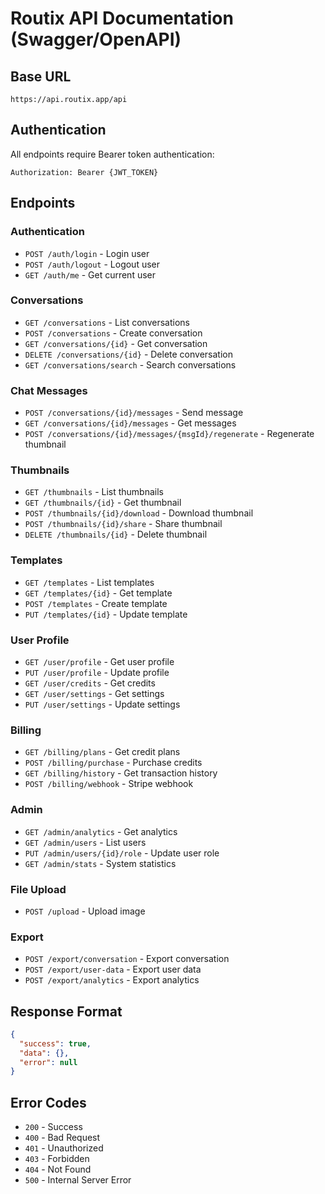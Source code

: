 # Routix API Documentation (Swagger/OpenAPI)

## Base URL
```
https://api.routix.app/api
```

## Authentication
All endpoints require Bearer token authentication:
```
Authorization: Bearer {JWT_TOKEN}
```

## Endpoints

### Authentication
- `POST /auth/login` - Login user
- `POST /auth/logout` - Logout user
- `GET /auth/me` - Get current user

### Conversations
- `GET /conversations` - List conversations
- `POST /conversations` - Create conversation
- `GET /conversations/{id}` - Get conversation
- `DELETE /conversations/{id}` - Delete conversation
- `GET /conversations/search` - Search conversations

### Chat Messages
- `POST /conversations/{id}/messages` - Send message
- `GET /conversations/{id}/messages` - Get messages
- `POST /conversations/{id}/messages/{msgId}/regenerate` - Regenerate thumbnail

### Thumbnails
- `GET /thumbnails` - List thumbnails
- `GET /thumbnails/{id}` - Get thumbnail
- `POST /thumbnails/{id}/download` - Download thumbnail
- `POST /thumbnails/{id}/share` - Share thumbnail
- `DELETE /thumbnails/{id}` - Delete thumbnail

### Templates
- `GET /templates` - List templates
- `GET /templates/{id}` - Get template
- `POST /templates` - Create template
- `PUT /templates/{id}` - Update template

### User Profile
- `GET /user/profile` - Get user profile
- `PUT /user/profile` - Update profile
- `GET /user/credits` - Get credits
- `GET /user/settings` - Get settings
- `PUT /user/settings` - Update settings

### Billing
- `GET /billing/plans` - Get credit plans
- `POST /billing/purchase` - Purchase credits
- `GET /billing/history` - Get transaction history
- `POST /billing/webhook` - Stripe webhook

### Admin
- `GET /admin/analytics` - Get analytics
- `GET /admin/users` - List users
- `PUT /admin/users/{id}/role` - Update user role
- `GET /admin/stats` - System statistics

### File Upload
- `POST /upload` - Upload image

### Export
- `POST /export/conversation` - Export conversation
- `POST /export/user-data` - Export user data
- `POST /export/analytics` - Export analytics

## Response Format
```json
{
  "success": true,
  "data": {},
  "error": null
}
```

## Error Codes
- `200` - Success
- `400` - Bad Request
- `401` - Unauthorized
- `403` - Forbidden
- `404` - Not Found
- `500` - Internal Server Error
